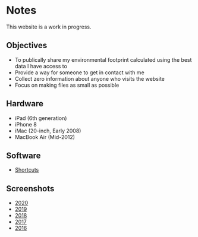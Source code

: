 # Notes
This website is a work in progress.

## Objectives
- To publically share my environmental footprint calculated using the best data I have access to
- Provide a way for someone to get in contact with me
- Collect zero information about anyone who visits the website
- Focus on making files as small as possible

## Hardware 
- iPad (6th generation)
- iPhone 8
- iMac (20-inch, Early 2008)
- MacBook Air (Mid-2012)

## Software 
- [Shortcuts](https://apps.apple.com/us/app/shortcuts/id915249334)

## Screenshots
- [2020]()
- [2019]()
- [2018]()
- [2017]()
- [2016]()
